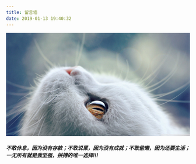 ```yaml
---
title: 留言墙
date: 2019-01-13 19:40:32
---
```

![猫1](index/cat.jpg)


##### 不敢休息，因为没有存款；不敢说累，因为没有成就；不敢偷懒，因为还要生活；一无所有就是我坚强，拼搏的唯一选择!!!

